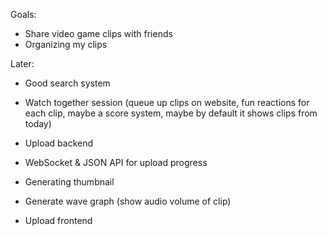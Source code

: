 Goals:

- Share video game clips with friends
- Organizing my clips

Later:

- Good search system
- Watch together session (queue up clips on website, fun reactions for each clip, maybe a score system, maybe by default it shows clips from today)

- Upload backend
- WebSocket & JSON API for upload progress
- Generating thumbnail
- Generate wave graph (show audio volume of clip)
- Upload frontend
